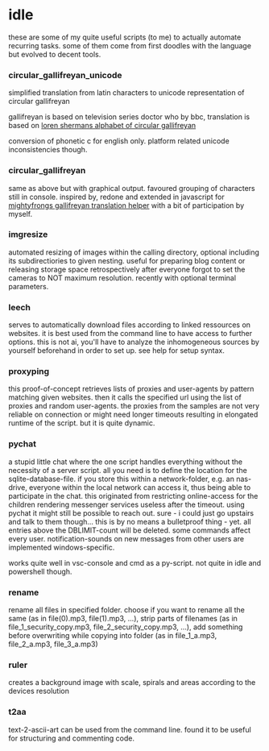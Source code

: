 # idle

these are some of my quite useful scripts (to me) to actually automate recurring tasks.
some of them come from first doodles with the language but evolved to decent tools.

### circular_gallifreyan_unicode
simplified translation from latin characters to unicode representation of circular gallifreyan

gallifreyan is based on television series doctor who by bbc, translation is based on [loren shermans alphabet of circular gallifreyan](http://shermansplanet.com/gallifreyan/guide.pdf)

conversion of phonetic c for english only. platform related unicode inconsistencies though.

### circular_gallifreyan
same as above but with graphical output. favoured grouping of characters still in console. inspired by, redone and extended in javascript for [mightyfrongs gallifreyan translation helper](https://github.com/Mightyfrong/gallifreyan-translation-helper) with a bit of participation by myself.

### imgresize
automated resizing of images within the calling directory, optional including its subdirectiories to given nesting. useful for preparing blog content or releasing storage space retrospectively after everyone forgot to set the cameras to NOT maximum resolution. recently with optional terminal parameters.

### leech
serves to automatically download files according to linked ressources on websites. it is best used from the command line to have access to further options. this is not ai, you'll have to analyze the inhomogeneous sources by yourself beforehand in order to set up. see help for setup syntax.

### proxyping
this proof-of-concept retrieves lists of proxies and user-agents by pattern matching given websites. then it calls the specified url using the list of proxies and random user-agents. the proxies from the samples are not very reliable on connection or might need longer timeouts resulting in elongated runtime of the script. but it is quite dynamic.

### pychat
a stupid little chat where the one script handles everything without the necessity of a server script. all you need is to define the location for the sqlite-database-file. if you store this within a network-folder, e.g. an nas-drive, everyone within the local network can access it, thus being able to participate in the chat. this originated from restricting online-access for the children rendering messenger services useless after the timeout. using pychat it might still be possible to reach out. sure - i could just go upstairs and talk to them though...
this is by no means a bulletproof thing - yet. all entries above the DBLIMIT-count will be deleted. some commands affect every user. notification-sounds on new messages from other users are implemented windows-specific.

works quite well in vsc-console and cmd as a py-script. not quite in idle and powershell though.

### rename
rename all files in specified folder. choose if you want to rename all the same (as in file(0).mp3, file(1).mp3, ...), strip parts of filenames (as in file_1_security_copy.mp3, file_2_security_copy.mp3, ...), add something before overwriting while copying into folder (as in file_1_a.mp3, file_2_a.mp3, file_3_a.mp3)

### ruler
creates a background image with scale, spirals and areas according to the devices resolution

### t2aa
text-2-ascii-art can be used from the command line. found it to be useful for structuring and commenting code.